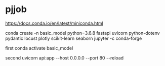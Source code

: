 # pjjob

 https://docs.conda.io/en/latest/miniconda.html
 
 conda create -n basic_model python=3.6.8 fastapi uvicorn python-dotenv pydantic locust plotly scikit-learn seaborn jupyter -c conda-forge

first
conda activate basic_model

second
uvicorn api:app --host 0.0.0.0 --port 80 --reload
